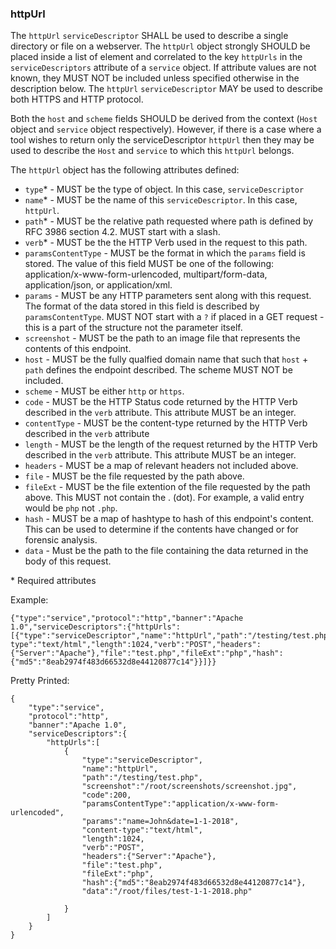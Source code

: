 ### httpUrl

The `httpUrl` `serviceDescriptor` SHALL be used to describe a single directory or file on a webserver. The `httpUrl` object strongly SHOULD be placed inside a list of element and correlated to the key `httpUrls` in the `serviceDescriptors` attribute of a `service` object. If attribute values are not known, they MUST NOT be included unless specified otherwise in the description below. The `httpUrl` `serviceDescriptor` MAY be used to describe both HTTPS and HTTP protocol.

Both the `host` and `scheme` fields SHOULD be derived from the context (`Host` object and `service` object respectively). However, if there is a case where a tool wishes to return only the serviceDescriptor `httpUrl` then they may be used to describe the `Host` and `service` to which this `httpUrl` belongs. 

The `httpUrl` object has the following attributes defined:
* `type`* - MUST be the type of object. In this case, `serviceDescriptor`
* `name`* - MUST be the name of this `serviceDescriptor`. In this case, `httpUrl`.
* `path`* - MUST be the relative path requested where path is defined by RFC 3986 section 4.2. MUST start with a slash.
* `verb`* - MUST be the the HTTP Verb used in the request to this path.
* `paramsContentType` - MUST be the format in which the `params` field is stored. The value of this field MUST be one of the following: application/x-www-form-urlencoded, multipart/form-data, application/json, or application/xml. 
* `params` - MUST be any HTTP parameters sent along with this request. The format of the data stored in this field is described by `paramsContentType`. MUST NOT start with a `?` if placed in a GET request - this is a part of the structure not the parameter itself.
* `screenshot` - MUST be the path to an image file that represents the contents of this endpoint.
* `host` - MUST be the fully qualfied domain name that such that `host` + `path` defines the endpoint described. The scheme MUST NOT be included.
* `scheme` - MUST be either `http` or `https`. 
* `code` - MUST be the HTTP Status code returned by the HTTP Verb described in the `verb` attribute. This attribute MUST be an integer. 
* `contentType` - MUST be the content-type returned by  the HTTP Verb described in the `verb` attribute
* `length` - MUST be the length of the request returned by the HTTP Verb described in the `verb` attribute. This attribute MUST be an integer. 
* `headers` - MUST be a map of relevant headers not included above.
* `file` - MUST be the file requested by the path above.
* `fileExt` - MUST be the file extention of the file requested by the path above. This MUST not contain the . (dot). For example, a valid entry would be `php` not `.php`.
* `hash` - MUST be a map of hashtype to hash of this endpoint's content. This can be used to determine if the contents have changed or for forensic analysis.
* `data` - Must be the path to the file containing the data returned in the body of this request. 

\* Required attributes

Example:
```
{"type":"service","protocol":"http","banner":"Apache 1.0","serviceDescriptors":{"httpUrls":[{"type":"serviceDescriptor","name":"httpUrl","path":"/testing/test.php","screenshot":"/root/screenshots/screenshot.jpg","code":200,"content-type":"text/html","length":1024,"verb":"POST","headers":{"Server":"Apache"},"file":"test.php","fileExt":"php","hash":{"md5":"8eab2974f483d66532d8e44120877c14"}}]}}
```


Pretty Printed:
```
{
    "type":"service",
    "protocol":"http",
    "banner":"Apache 1.0",
    "serviceDescriptors":{
        "httpUrls":[
            {
                "type":"serviceDescriptor",
                "name":"httpUrl",
                "path":"/testing/test.php",
                "screenshot":"/root/screenshots/screenshot.jpg",
                "code":200,
                "paramsContentType":"application/x-www-form-urlencoded",
                "params":"name=John&date=1-1-2018",
                "content-type":"text/html",
                "length":1024,
                "verb":"POST",
                "headers":{"Server":"Apache"},
                "file":"test.php",
                "fileExt":"php",
                "hash":{"md5":"8eab2974f483d66532d8e44120877c14"},
                "data":"/root/files/test-1-1-2018.php"

            }
        ]
    }
}
```
